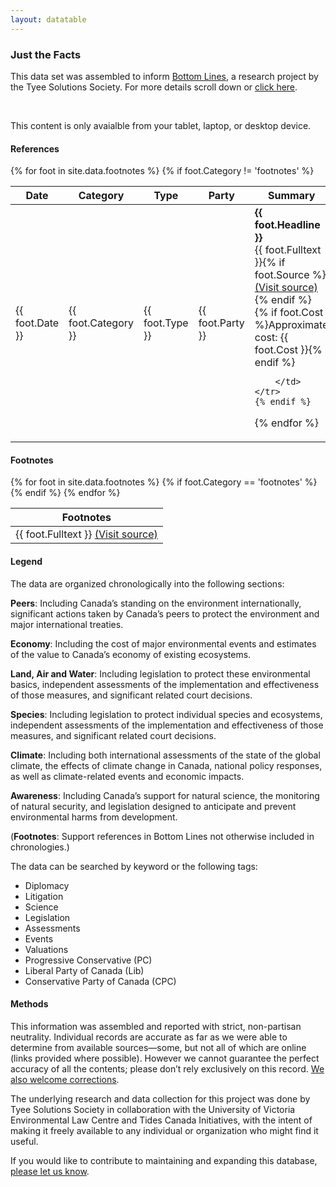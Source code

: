```yaml
---
layout: datatable
---
```


### Just the Facts

This data set was assembled to inform [Bottom Lines](http://bottomlines.tyeesolutions.org), a research project by the Tyee Solutions Society. <span class="hidden-xs hidden-sm">For more details scroll down or [click here](/references/#methods).</span>

<div  class="visible-xs">
    <br />
    <p class="alert alert-warning" role="alert">This content is only avaialble from your tablet, laptop, or desktop device.</p>
</div>

<div class="hidden-xs">

<h4>References</h4>

<table id="references" class="table table-striped table-bordered dataTable no-footer" cellspacing="0" width="100%" role="grid" aria-describedby="example_info" style="width: 100%;">
        <thead>
            <tr>
                <th>Date</th>
                <th>Category</th>
                <th>Type</th>
                <th>Party</th>
                <th>Summary</th>
            </tr>
        </thead>
    <tbody>
{% for foot in site.data.footnotes %}
    {% if foot.Category != 'footnotes' %}
    <tr id="{{ foot.ID }}">
        <td>{{ foot.Date }}</td>
        <td>{{ foot.Category }}</td>
        <td>{{ foot.Type }}</td>
        <td>{{ foot.Party }}</td>
        <td>
            <strong>{{ foot.Headline }}</strong><br />
            {{ foot.Fulltext }}{% if foot.Source %} <a href="{{ foot.Source }}">(Visit source)</a>{% endif %}<br />
            {% if foot.Cost %}Approximate cost: {{ foot.Cost }}{% endif %}
            
        </td>
    </tr>
    {% endif %}
{% endfor %}
    </tbody>
</table>

<h4>Footnotes</h4>

<table id="footnotes" class="table table-striped table-bordered dataTable no-footer" cellspacing="0" width="100%" role="grid" aria-describedby="example_info" style="width: 100%;">
        <thead>
            <tr>
                <th>Footnotes</th>
            </tr>
        </thead>
    <tbody>
{% for foot in site.data.footnotes %}
    {% if foot.Category == 'footnotes' %}
    <tr id="{{ foot.ID }}">
        <td>
            {{ foot.Fulltext }} <a href="{{ foot.Source }}">(Visit source)</a>
        </td>
    </tr>
    {% endif %}
{% endfor %}
    </tbody>
</table>

<h4>Legend</h4>

<p>The data are organized chronologically into the following sections:</p>
  
<p><strong>Peers</strong>: Including Canada’s standing on the environment internationally, significant actions taken by Canada’s peers to protect the environment and major international treaties.
</p>
<p>
<strong>Economy</strong>: Including the cost of major environmental events and estimates of the value to Canada’s economy of existing ecosystems.
</p>
<p>
<strong>Land, Air and Water</strong>: Including legislation to protect these environmental basics, independent assessments of the implementation and effectiveness of those measures, and significant related court decisions.
</p>
<p>
<strong>Species</strong>: Including legislation to protect individual species and ecosystems, independent assessments of the implementation and effectiveness of those measures, and significant related court decisions.
</p>
<p>
<strong>Climate</strong>: Including both international assessments of the state of the global climate, the effects of climate change in Canada, national policy responses, as well as climate-related events and economic impacts.
</p>
<p>
<strong>Awareness</strong>: Including Canada’s support for natural science, the monitoring of natural security, and legislation designed to anticipate and prevent environmental harms from development.
</p>
<p>
(<strong>Footnotes</strong>: Support references in Bottom Lines not otherwise included in chronologies.)
</p>
<p>
The data can be searched by keyword or the following tags:
</p>
<p>
<ul>
    <li>Diplomacy</li>
    <li>Litigation</li>
    <li>Science</li>
    <li>Legislation</li>
    <li>Assessments</li>
    <li>Events</li>
    <li>Valuations</li>
    <li>Progressive Conservative (PC)</li>
    <li>Liberal Party of Canada (Lib)</li>
    <li>Conservative Party of Canada (CPC)</li>
</ul>
</p>
</div>
         
#### Methods 

This information was assembled and reported with strict, non-partisan neutrality. Individual records are accurate as far as we were able to determine from available sources—some, but not all of which are online (links provided where possible). However we cannot guarantee the perfect accuracy of all the contents; please don’t rely exclusively on this record. [We also welcome corrections](http://www.google.com/recaptcha/mailhide/d?k=01buOlX5MUmv64VTyP_gZIRQ==&c=VSBhM_2a-4AF8i4r0JbIJ2HGJMEbzXyix7iTml6KnII=).

The underlying research and data collection for this project was done by Tyee Solutions Society in collaboration with the University of Victoria Environmental Law Centre and Tides Canada Initiatives, with the intent of making it freely available to any individual or organization who might find it useful.

If you would like to contribute to maintaining and expanding this database, [please let us know](http://www.google.com/recaptcha/mailhide/d?k=01buOlX5MUmv64VTyP_gZIRQ==&c=VSBhM_2a-4AF8i4r0JbIJ2HGJMEbzXyix7iTml6KnII=).
